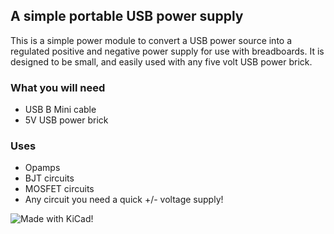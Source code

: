 ## A simple portable USB power supply

This is a simple power module to convert a USB power source into a regulated positive and negative power supply for use with breadboards. It is designed to be small, and easily used with any five volt USB power brick. 

### What you will need
* USB B Mini cable
* 5V USB power brick

### Uses
* Opamps
* BJT circuits
* MOSFET circuits
* Any circuit you need a quick +/- voltage supply!

![Made with KiCad!](https://img.shields.io/badge/Made%20with%20-KiCad-blue.svg)